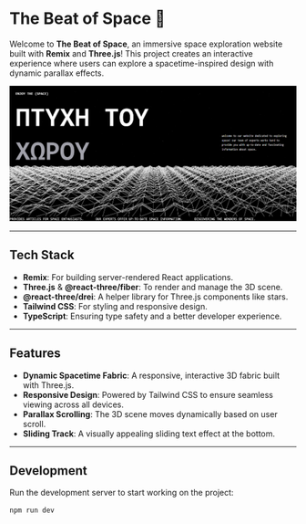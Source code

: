 # **The Beat of Space** 🌌  

Welcome to **The Beat of Space**, an immersive space exploration website built with **Remix** and **Three.js**! This project creates an interactive experience where users can explore a spacetime-inspired design with dynamic parallax effects.

![The Beat of Space](./public/image.png)  

---

## **Tech Stack**

- **Remix**: For building server-rendered React applications.
- **Three.js** & **@react-three/fiber**: To render and manage the 3D scene.
- **@react-three/drei**: A helper library for Three.js components like stars.
- **Tailwind CSS**: For styling and responsive design.
- **TypeScript**: Ensuring type safety and a better developer experience.

---

## **Features**

- **Dynamic Spacetime Fabric**: A responsive, interactive 3D fabric built with Three.js.
- **Responsive Design**: Powered by Tailwind CSS to ensure seamless viewing across all devices.
- **Parallax Scrolling**: The 3D scene moves dynamically based on user scroll.
- **Sliding Track**: A visually appealing sliding text effect at the bottom.

---

## **Development**

Run the development server to start working on the project:

```sh
npm run dev
